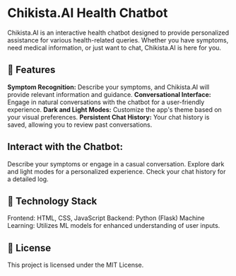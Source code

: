 # Chikista.AI Health Chatbot

Chikista.AI is an interactive health chatbot designed to provide personalized assistance for various health-related queries. Whether you have symptoms, need medical information, or just want to chat, Chikista.AI is here for you.

## 🚀 Features

**Symptom Recognition:** Describe your symptoms, and Chikista.AI will provide relevant information and guidance.
**Conversational Interface:** Engage in natural conversations with the chatbot for a user-friendly experience.
**Dark and Light Modes:** Customize the app's theme based on your visual preferences.
**Persistent Chat History:** Your chat history is saved, allowing you to review past conversations.


## Interact with the Chatbot:

Describe your symptoms or engage in a casual conversation.
Explore dark and light modes for a personalized experience.
Check your chat history for a detailed log.

## 🧠 Technology Stack
Frontend: HTML, CSS, JavaScript
Backend: Python (Flask)
Machine Learning: Utilizes ML models for enhanced understanding of user inputs.

## 📝 License
This project is licensed under the MIT License.